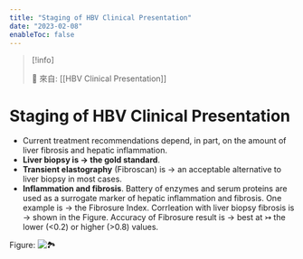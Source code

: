 ```yaml
---
title: "Staging of HBV Clinical Presentation"
date: "2023-02-08"
enableToc: false
---
```


> [!info]
>
> 🌱 來自: [[HBV Clinical Presentation]]

# Staging of HBV Clinical Presentation

- Current treatment recommendations depend, in part, on the amount of liver fibrosis and hepatic inflammation.
- **Liver biopsy is → the gold standard**.
- **Transient elastography** (Fibroscan) is → an acceptable alternative to liver biopsy in most cases.
- **Inflammation and fibrosis**. Battery of enzymes and serum proteins are used as a surrogate marker of hepatic inflammation and fibrosis. One example is → the Fibrosure Index. Corrleation with liver biopsy fibrosis is → shown in the Figure. Accuracy of Fibrosure result is → best at ↣ the lower (<0.2) or higher (>0.8) values.

Figure: ![🏞️](https://i.imgur.com/07DC1ne.jpg)
